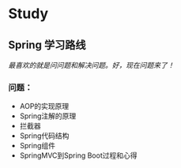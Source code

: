 # Study
## Spring 学习路线


*最喜欢的就是问问题和解决问题。好，现在问题来了！*  

### 问题：  
  * AOP的实现原理
  * Spring注解的原理
  * 拦截器
  * Spring代码结构
  * Spring组件
  * SpringMVC到Spring Boot过程和心得
